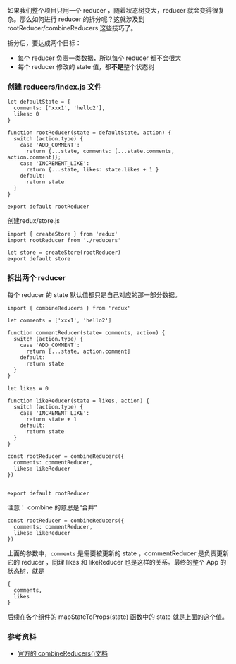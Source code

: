 如果我们整个项目只用一个 reducer ，随着状态树变大，reducer 就会变得很复杂。那么如何进行 reducer 的拆分呢？这就涉及到 rootReducer/combineReducers 这些技巧了。


拆分后，要达成两个目标：

- 每个 reducer 负责一类数据，所以每个 reducer 都不会很大
- 每个 reducer 修改的 state 值，都**不是**整个状态树


### 创建 reducers/index.js 文件

```
let defaultState = {
  comments: ['xxx1', 'hello2'],
  likes: 0
}

function rootReducer(state = defaultState, action) {
  switch (action.type) {
    case 'ADD_COMMENT':
      return {...state, comments: [...state.comments, action.comment]};
    case 'INCREMENT_LIKE':
      return {...state, likes: state.likes + 1 }
    default:
      return state
  }
}

export default rootReducer
```
创建redux/store.js
```
import { createStore } from 'redux'
import rootReducer from './reducers'

let store = createStore(rootReducer)
export default store
```

### 拆出两个 reducer

每个 reducer 的 state 默认值都只是自己对应的那一部分数据。

```
import { combineReducers } from 'redux'

let comments = ['xxx1', 'hello2']

function commentReducer(state= comments, action) {
  switch (action.type) {
    case 'ADD_COMMENT':
      return [...state, action.comment]
    default:
      return state
  }
}

let likes = 0

function likeReducer(state = likes, action) {
  switch (action.type) {
    case 'INCREMENT_LIKE':
      return state + 1
    default:
      return state
  }
}

const rootReducer = combineReducers({
  comments: commentReducer,
  likes: likeReducer
})


export default rootReducer
```
注意： combine 的意思是“合并”

```
const rootReducer = combineReducers({
  comments: commentReducer,
  likes: likeReducer
})
```

上面的参数中，`comments` 是需要被更新的 state ，commentReducer 是负责更新它的 reducer ，同理 likes 和 likeReducer 也是这样的关系。最终的整个 App 的状态树，就是

```
{
  comments,
  likes
}
```

后续在各个组件的 mapStateToProps(state) 函数中的 state 就是上面的这个值。


### 参考资料

- [官方的 combineReducers()文档](http://cn.redux.js.org/docs/recipes/reducers/UsingCombineReducers.html)

